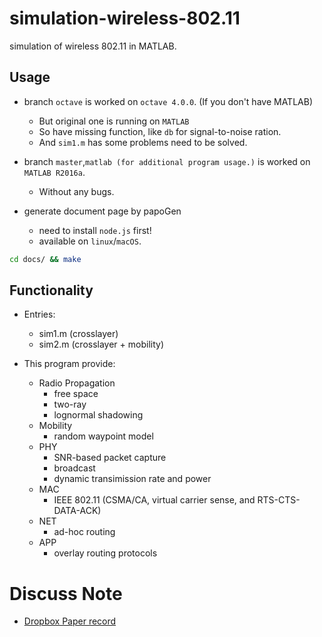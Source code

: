 # simulation-wireless-802.11

simulation of wireless 802.11 in MATLAB.

## Usage

* branch `octave` is worked on `octave 4.0.0`. (If you don't have MATLAB)
    * But original one is running on `MATLAB`
    * So have missing function, like `db` for signal-to-noise ration.  
    * And `sim1.m` has some problems need to be solved.

* branch `master`,`matlab (for additional program usage.)` is worked on `MATLAB R2016a`.
    * Without any bugs.

* generate document page by papoGen
    * need to install `node.js` first!
    * available on `linux`/`macOS`.
```sh
cd docs/ && make
```

## Functionality

* Entries:
    * sim1.m (crosslayer)
    * sim2.m (crosslayer + mobility)

* This program provide:
    * Radio Propagation
        * free space
        * two-ray
        * lognormal shadowing
    * Mobility
        * random waypoint model
    * PHY
        * SNR-based packet capture
        * broadcast
        * dynamic transimission rate and power
    * MAC
        * IEEE 802.11 (CSMA/CA, virtual carrier sense, and RTS-CTS-DATA-ACK)
    * NET
        * ad-hoc routing
    * APP
        * overlay routing protocols
        
# Discuss Note
- [Dropbox Paper record](https://paper.dropbox.com/doc/Project-2-802.11-sJdS2RZ4Fjm5k5XJGfTik)
